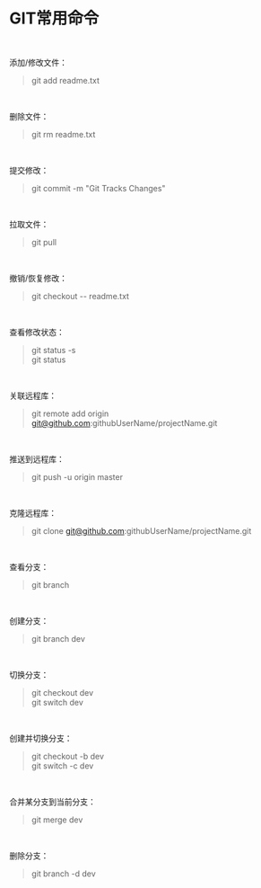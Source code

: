 # GIT常用命令 #

<br/>

添加/修改文件：
> git add readme.txt

<br/>

删除文件：
> git rm readme.txt

<br/>

提交修改：
> git commit -m "Git Tracks Changes"

<br/>

拉取文件：
> git pull

<br/>

撤销/恢复修改：
> git checkout -- readme.txt

<br/>

查看修改状态：
> git status -s  
> git status

<br/>

关联远程库：
> git remote add origin git@github.com:githubUserName/projectName.git

<br/>

推送到远程库：
> git push -u origin master

<br/>

克隆远程库：
> git clone git@github.com:githubUserName/projectName.git

<br/>

查看分支：
> git branch

<br/>

创建分支：
> git branch dev

<br/>

切换分支：
> git checkout dev  
> git switch dev

<br/>

创建并切换分支：
> git checkout -b dev  
> git switch -c dev

<br/>

合并某分支到当前分支：
> git merge dev

<br/>

删除分支：
> git branch -d dev
